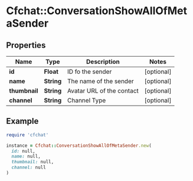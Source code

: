 # Cfchat::ConversationShowAllOfMetaSender

## Properties

| Name | Type | Description | Notes |
| ---- | ---- | ----------- | ----- |
| **id** | **Float** | ID fo the sender | [optional] |
| **name** | **String** | The name of the sender | [optional] |
| **thumbnail** | **String** | Avatar URL of the contact | [optional] |
| **channel** | **String** | Channel Type | [optional] |

## Example

```ruby
require 'cfchat'

instance = Cfchat::ConversationShowAllOfMetaSender.new(
  id: null,
  name: null,
  thumbnail: null,
  channel: null
)
```

